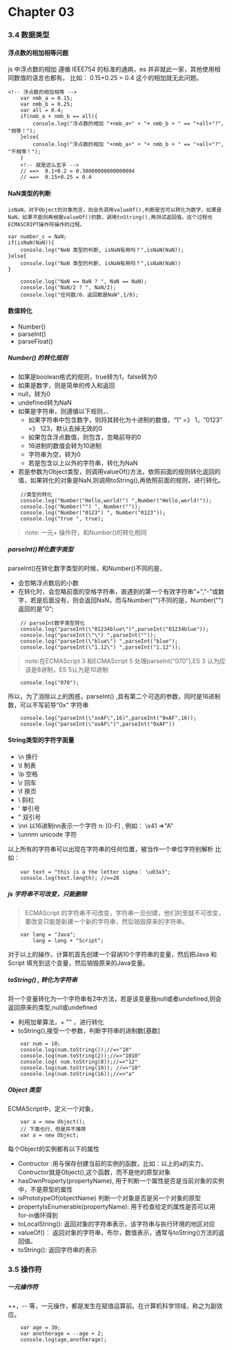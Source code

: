 # Chapter 03
### 3.4 数据类型
#### 浮点数的相加相等问题
js 中浮点数的相加 遵循 IEEE754 的标准的通病，es 并非就此一家，其他使用相同数值的语言也都有。
比如： 0.15+0.25 = 0.4  这个的相加就无此问题。
```
<!-- 浮点数的相加相等 -->
    var nmb_a = 0.15;
    var nmb_b = 0.25;
    var all = 0.4;
    if(nmb_a + nmb_b == all){
        console.log("浮点数的相加 "+nmb_a+" + "+ nmb_b + " == "+all+"?", "相等！");
    }else{
        console.log("浮点数的相加 "+nmb_a+" + "+ nmb_b + " == "+all+"?", "不相等！");
    }
    <!-- 就是这么玄乎 -->
    // ==>  0.1+0.2 = 0.30000000000000004 
    // ==>  0.15+0.25 = 0.4   
```
#### NaN类型的判断
```
isNaN，对于Object的对象而言，则会先调用valueOf(),判断是否可以转化为数字，如果是NaN，如果不能则再根据valueOf()的数，调用toString(),再测试返回值。这个过程也ECMASCRIPT操作符操作的过程。

var number_c = NaN;
if(isNaN(NaN)){
    console.log("NaN 类型的判断, isNaN有用吗？",isNaN(NaN));
}else{
    console.log("NaN 类型的判断, isNaN有用吗？",isNaN(NaN))
}   
           
    console.log("NaN == NaN ? ", NaN == NaN);
    console.log("NaN/2 ? ", NaN/2);
    console.log("任何数/0，返回都是NaN",1/0);

```

#### 数值转化
- Number()
- parseInt() 
- parseFloat()

##### Number() 的转化规则
- 如果是boolean格式的规则，true转为1，false转为0
- 如果是数字，则是简单的传入和返回
- null，转为0
- undefined转为NaN
- 如果是字符串，则遵循以下规则，、
    + 如果字符串中包含数字，则将其转化为十进制的数值，“1“ =》 1，“0123” =》 123，默认去掉无效的0
    + 如果包含浮点数值，则包含，忽略前导的0
    + 16进制的数值会转为10进制
    + 字符串为空，转为0
    + 若是包含以上以外的字符串，转化为NaN
- 若是参数为Object类型，则调用valueOf()方法，依照前面的规则转化返回的值，如果转化的对象是NaN,则调用toString(),再依照前面的规则，进行转化。
```
    //类型的转化
    console.log("Number("Hello,world!") ",Number("Hello,world!"));
    console.log("Number("") ", Number(""));
    console.log("Number("0123") ", Number("0123"));
    console.log("true ", true);
```

> note: 一元+ 操作符，和Number()的转化相同

##### parseInt()转化数字类型
parseInt()在转化数字类型的时候，和Number()不同的是，
- 会忽略浮点数后的小数
- 在转化时，会忽略前面的空格字符串，直遇到的第一个有效字符串"+","-"或数字，若是后面没有，则会返回NaN，而与Number("")不同的是，Number("")返回的是"0";

```
    // parseInt数字类型转化
    console.log("parseInt(\"01234blue\")",parseInt("01234blue"));
    console.log("parseInt(\"\") ",parseInt(""));
    console.log("parseInt(\"blue\") ",parseInt("blue");
    console.log("parseInt(\"1.12\") ",parseInt("1.12"));
```

> note:在ECMAScript 3 和ECMAScript 5 处理parseInt("070"),ES 3 认为应该是8进制，ES 5认为是10进制 
```
    console.log("070");
```
所以，为了消除以上的困惑，parseInt() ,具有第二个可选的参数，同时是16进制数，可以不写前导“0x” 字符串
```
    console.log("parseInt(\"oxAF\",16)",parseInt("0xAF",16));
    console.log("parseInt(\"oxAF\")",parseInt("0xAF"))
```

#### String类型的字符字面量
- \n 换行
- \t 制表
- \b 空格
- \r 回车
- \f 换页
- \\ 斜杠
- \' 单引号
- \" 双引号
- \nn 以16进制nn表示一个字符 n: [0-F] , 例如：  \x41 =>"A" 
- \unnnn unicode 字符

以上所有的字符串可以出现在字符串的任何位置，被当作一个单位字符别解析
比如：
```
    var text = "this is a the letter sigma： \u03a3";
    console.log(text.length); //==28
```

##### js 字符串不可改变，只能删除
> ECMAScript 的字符串不可改变，字符串一旦创建，他们的至就不可改变，要改变只能是新建一个新的字符串，然后销毁原来的字符串。

```
    var lang = "Java";
        lang = lang + "Script";
```

对于以上的操作，计算机首先创建一个容纳10个字符串的变量，然后把Java 和 Script 填充到这个变量，然后销毁原来的Java变量。

##### toString() , 转化为字符串
将一个变量转化为一个字符串有2中方法，若是该变量我null或者undefined,则会返回原来的类型,null或undefined

- 利用加晕算法，+ "" ，进行转化
- toString(),接受一个参数，判断字符串的进制数[基数]
```
    var num = 10;
    console.log(num.toString());//=>"10"
    console.log(num.toString(2));//=>"1010"
    console.log( num.toString(8));//=>"12"
    console.log(num.toString(10)); //=>"10"
    console.log(num.toString(16));//=>"a"
```

##### Object 类型

ECMAScript中，定义一个对象，
```
    var a = new Object();
    // 下面也行，但是并不推荐
    var a = new Object;
```
每个Object的实例都有以下的属性
- Contructor :用与保存创建当前的实例的函数，比如：以上的a的实力，Contructor就是Object(),这个函数，而不是他的原型对象
- hasOwnProperty(propertyName), 用于判断一个属性是否是当前对象的实例中，不是原型的属性
- isPrototypeOf(objectName) 判断一个对象是否是另一个对象的原型
- propertyIsEnumerable(propertyName): 用于检查给定的属性是否可以用for-in循环得到
- toLocalString(): 返回对象的字符串表示，该字符串与执行环境的地区对应
- valueOf()： 返回对象的字符串，布尔，数值表示，通常与toString()方法的返回值。
- toString(): 返回字符串的表示


### 3.5 操作符

##### 一元操作符
++，-- 等，一元操作，都是发生在赋值运算前。在计算机科学领域，称之为副效应。
```
    var age = 30;
    var anotherage = --age + 2;
    console.log(age,anotherage);
```
